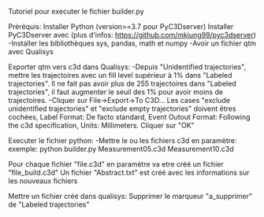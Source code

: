 Tutoriel pour executer le fichier builder.py

Préréquis:
Installer Python (version>=3.7 pour PyC3Dserver)
Installer PyC3Dserver avec <pip install pyc3dserver> (plus d'infos: https://github.com/mkjung99/pyc3dserver)
-Installer les bibliothèques sys, pandas, math et numpy
-Avoir un fichier qtm avec Qualisys

Exporter qtm vers c3d dans Qualisys:
-Depuis "Unidentified trajectories", mettre les trajectoires avec un fill level supérieur à 1% dans "Labeled trajectories". Il ne fait pas avoir plus de 255 trajectoires dans "Labeled trajectories", il faut augmenter le seuil des 1% pour avoir moins de trajectoires.
-Cliquer sur File->Export->To C3D... Les cases "exclude unidentified trajectories" et "exclude empty trajectories" doivent êtres cochées, Label Format: De facto standard, Event Outout Format: Following the c3d specification, Units: Millimeters. Cliquer sur "OK"

Executer le fichier python:
-Mettre le ou les fichiers c3d en paramètre: exemple: python builder.py Measurement05.c3d Measurement10.c3d

Pour chaque fichier "file.c3d" en paramètre va etre créé un fichier "file_build.c3d"
Un fichier "Abstract.txt" est créé avec les informations sur les nouveaux fichiers

Mettre un fichier créé dans qualisys:
	Supprimer le marqueur "a_supprimer" de "Labeled trajectories"
